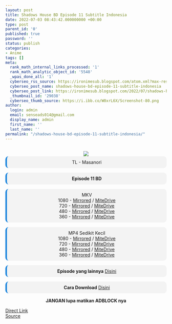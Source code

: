 ```yaml
---
layout: post
title: Shadows House BD Episode 11 Subtitle Indonesia
date: 2022-07-03 08:43:42.000000000 +00:00
type: post
parent_id: '0'
published: true
password: ''
status: publish
categories:
- Anime
tags: []
meta:
  rank_math_internal_links_processed: '1'
  rank_math_analytic_object_id: '5548'
  _wpas_done_all: '1'
  cyberseo_rss_source: https://ironimesub.blogspot.com/atom.xml?max-results=150
  cyberseo_post_name: shadows-house-bd-episode-11-subtitle-indonesia
  cyberseo_post_link: https://ironimesub.blogspot.com/2022/07/shadows-house-bd-episode-11-subtitle.html
  _thumbnail_id: '29038'
  cyberseo_thumb_source: https://i.ibb.co/W0xrL6X/Screenshot-80.png
author:
  login: admin
  email: senseads014@gmail.com
  display_name: admin
  first_name: ''
  last_name: ''
permalink: "/shadows-house-bd-episode-11-subtitle-indonesia/"
---
```

<p><meta content=" TL - Masanori Episode 11 BD MKV 1080 - Mirrored / MiteDrive 720 - Mirrored / MiteDrive 480 - Mirrored / MiteDrive 360 - M..." name="twitter:description" /></p>
<div style="text-align: center;">
<br />
<img src="{{ site.baseurl }}/assets/2022/07/Screenshot-80.png" />
<div style="-moz-border-radius: 10px; -webkit-border-radius: 10px; background-color: #f3f3f3; border-left: 5px solid #2288dd; border-radius: 10px; padding: 10px; t-align: left;">
TL - Masanori</div>
<p></p>
<div style="-moz-border-radius: 10px; -webkit-border-radius: 10px; background-color: #f3f3f3; border-left: 5px solid #2288dd; border-radius: 10px; padding: 10px; t-align: left;">
<strong>Episode 11 BD</strong> </div>
<p></p>
<div style="-moz-border-radius: 10px; -webkit-border-radius: 10px; background-color: #f3f3f3; border-left: 5px solid #2288dd; border-radius: 10px; padding: 10px; t-align: left;">
MKV<br />
1080 - <a href="https://mir.cr/ROZQFJOD">Mirrored</a> / <a href="https://mitedrive.my.id/view/106fc8a3371ec">MiteDrive</a><br />
720 - <a href="https://mir.cr/QHHH3K3A">Mirrored</a> / <a href="https://mitedrive.my.id/view/07bb1e992d19246">MiteDrive</a><br />
480 - <a href="https://mir.cr/1V7Z02DJ">Mirrored</a> / <a href="https://mitedrive.my.id/view/256aeeee3f">MiteDrive</a><br />
360 - <a href="https://mir.cr/1IYNYRZ9">Mirrored</a> / <a href="https://mitedrive.my.id/view/26e7a4a6">MiteDrive</a>
</div>
<p></p>
<div style="-moz-border-radius: 10px; -webkit-border-radius: 10px; background-color: #f3f3f3; border-left: 5px solid #2288dd; border-radius: 10px; padding: 10px; t-align: left;">
MP4 Sedikit Kecil<br />
1080 - <a href="https://mir.cr/5FQHUR3P">Mirrored</a> / <a href="https://mitedrive.my.id/view/7d56db51">MiteDrive</a><br />
720 - <a href="https://mir.cr/1W3IRZMQ">Mirrored</a> / <a href="https://mitedrive.my.id/view/a4ff2aa6e13739f">MiteDrive</a><br />
480 - <a href="https://mir.cr/0TEDZAQK">Mirrored</a> / <a href="https://mitedrive.my.id/view/3db7f379ec4">MiteDrive</a><br />
360 - <a href="https://mir.cr/AM4P1UT8">Mirrored</a> / <a href="https://mitedrive.my.id/view/60bb1b6d32977bc">MiteDrive</a>
</div>
<p>
<div style="-moz-border-radius: 10px; -webkit-border-radius: 10px; background-color: #f3f3f3; border-left: 5px solid #2288dd; border-radius: 10px; padding: 10px; t-align: left;">
<strong>Episode yang lainnya</strong> <a href="https://ironimesub.blogspot.com/p/shadows-house-bd.html">Disini</a>
</div>
<p></p>
<div style="-moz-border-radius: 10px; -webkit-border-radius: 10px; background-color: #f3f3f3; border-left: 5px solid #2288dd; border-radius: 10px; padding: 10px; t-align: left;">
<strong>Cara Download</strong> <a href="https://ironimesub.blogspot.com/2022/04/cara-mendownload-di-mirrored.html">Disini</a>
</div>
<p><strong>JANGAN lupa matikan ADBLOCK nya</strong></p>
</div>
<link rel="stylesheet" href="https://cdnjs.cloudflare.com/ajax/libs/font-awesome/4.7.0/css/font-awesome.min.css" />
<div class="divbtn"> <a href="https://handymansurrender.com/fihup8buzv?key=94550f7ce39444073321dde3b8782f97" class="btn"><i class="fa fa-download"></i> Direct Link</a> <br /><a href="https://ironimesub.blogspot.com/2022/07/shadows-house-bd-episode-11-subtitle.html">Source</a> </div>
